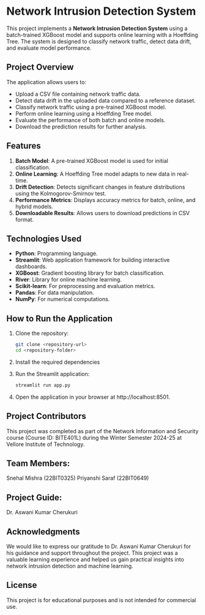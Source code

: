 # Network Intrusion Detection System

This project implements a **Network Intrusion Detection System** using a batch-trained XGBoost model and supports online learning with a Hoeffding Tree. The system is designed to classify network traffic, detect data drift, and evaluate model performance.

## Project Overview

The application allows users to:
- Upload a CSV file containing network traffic data.
- Detect data drift in the uploaded data compared to a reference dataset.
- Classify network traffic using a pre-trained XGBoost model.
- Perform online learning using a Hoeffding Tree model.
- Evaluate the performance of both batch and online models.
- Download the prediction results for further analysis.

## Features

1. **Batch Model**: A pre-trained XGBoost model is used for initial classification.
2. **Online Learning**: A Hoeffding Tree model adapts to new data in real-time.
3. **Drift Detection**: Detects significant changes in feature distributions using the Kolmogorov-Smirnov test.
4. **Performance Metrics**: Displays accuracy metrics for batch, online, and hybrid models.
5. **Downloadable Results**: Allows users to download predictions in CSV format.

## Technologies Used

- **Python**: Programming language.
- **Streamlit**: Web application framework for building interactive dashboards.
- **XGBoost**: Gradient boosting library for batch classification.
- **River**: Library for online machine learning.
- **Scikit-learn**: For preprocessing and evaluation metrics.
- **Pandas**: For data manipulation.
- **NumPy**: For numerical computations.

## How to Run the Application

1. Clone the repository:
   ```bash
   git clone <repository-url>
   cd <repository-folder>

2. Install the required dependencies

3. Run the Streamlit application:
    ```bash
   streamlit run app.py


5. Open the application in your browser at 
http://localhost:8501.

## Project Contributors
This project was completed as part of the Network Information and Security course (Course ID: BITE401L) during the Winter Semester 2024-25 at Vellore Institute of Technology.

## Team Members:
Snehal Mishra (22BIT0325)
Priyanshi Saraf (22BIT0649)

## Project Guide:
Dr. Aswani Kumar Cherukuri

## Acknowledgments
We would like to express our gratitude to Dr. Aswani Kumar Cherukuri for his guidance and support throughout the project. This project was a valuable learning experience and helped us gain practical insights into network intrusion detection and machine learning.

## License
This project is for educational purposes and is not intended for commercial use.
